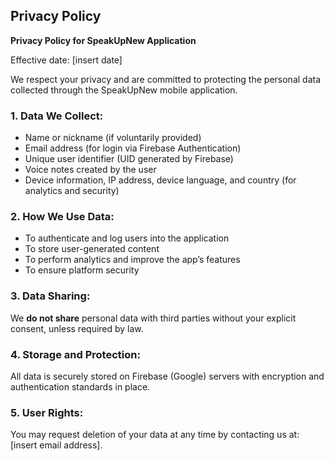 ## Privacy Policy

**Privacy Policy for SpeakUpNew Application**

Effective date: [insert date]

We respect your privacy and are committed to protecting the personal data collected through the SpeakUpNew mobile application.

### 1. Data We Collect:
- Name or nickname (if voluntarily provided)
- Email address (for login via Firebase Authentication)
- Unique user identifier (UID generated by Firebase)
- Voice notes created by the user
- Device information, IP address, device language, and country (for analytics and security)

### 2. How We Use Data:
- To authenticate and log users into the application
- To store user-generated content
- To perform analytics and improve the app’s features
- To ensure platform security

### 3. Data Sharing:
We **do not share** personal data with third parties without your explicit consent, unless required by law.

### 4. Storage and Protection:
All data is securely stored on Firebase (Google) servers with encryption and authentication standards in place.

### 5. User Rights:
You may request deletion of your data at any time by contacting us at: [insert email address].